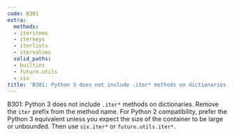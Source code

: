```yaml
---
code: B301
extra:
  methods:
  - iteritems
  - iterkeys
  - iterlists
  - itervalues
  valid_paths:
  - builtins
  - future.utils
  - six
title: 'B301: Python 3 does not include .iter* methods on dictionaries'
---
```


B301: Python 3 does not include `.iter*` methods on dictionaries. Remove the `iter` prefix from the method name. For Python 2 compatibility, prefer the Python 3 equivalent unless you expect the size of the container to be large or unbounded. Then use `six.iter*` or `future.utils.iter*`.